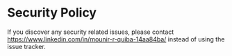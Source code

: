 # Security Policy

If you discover any security related issues, please contact https://www.linkedin.com/in/mounir-r-quiba-14aa84ba/ instead of using the issue tracker.
